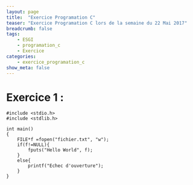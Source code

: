```yaml
---
layout: page
title:  "Exercice Programation C"
teaser: "Exercice Programation C lors de la semaine du 22 Mai 2017"
breadcrumb: false
tags:
    - ESGI
    - programation_c
    - Exercice
categories:
    - exercice_programation_c
show_meta: false
---
```


# Exercice 1 :

    #include <stdio.h>
    #include <stdlib.h>

    int main()
    {
        FILE*f =fopen("fichier.txt", "w");
        if(f!=NULL){
            fputs("Hello World", f);
        }
        else{
            printf("Echec d'ouverture");
        }
    }
